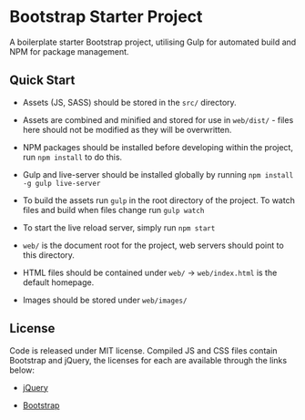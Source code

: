 Bootstrap Starter Project
=========================

A boilerplate starter Bootstrap project, utilising Gulp for automated build and NPM for package management.

## Quick Start ##

 - Assets (JS, SASS) should be stored in the `src/` directory.
 
 - Assets are combined and minified and stored for use in `web/dist/` - files here should not be modified as they will be overwritten.

 - NPM packages should be installed before developing within the project, run `npm install` to do this. 
 
 - Gulp and live-server should be installed globally by running `npm install -g gulp live-server`

 - To build the assets run `gulp` in the root directory of the project. To watch files and build when files change run `gulp watch`
 
 - To start the live reload server, simply run `npm start`
 
 - `web/` is the document root for the project, web servers should point to this directory.

 - HTML files should be contained under `web/` -> `web/index.html` is the default homepage.

 - Images should be stored under `web/images/`

## License ##

Code is released under MIT license. Compiled JS and CSS files contain Bootstrap and jQuery, the licenses for each are 
available through the links below:

 - [jQuery](https://github.com/jquery/jquery/blob/master/LICENSE.txt)
 
 - [Bootstrap](https://github.com/twbs/bootstrap/blob/master/LICENSE)
 